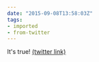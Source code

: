 ```yaml
---
date: "2015-09-08T13:58:03Z"
tags:
- imported
- from-twitter
---
```

It's true\! [(twitter link)](/twitter/#/hivestores/status/641238535220150272)
